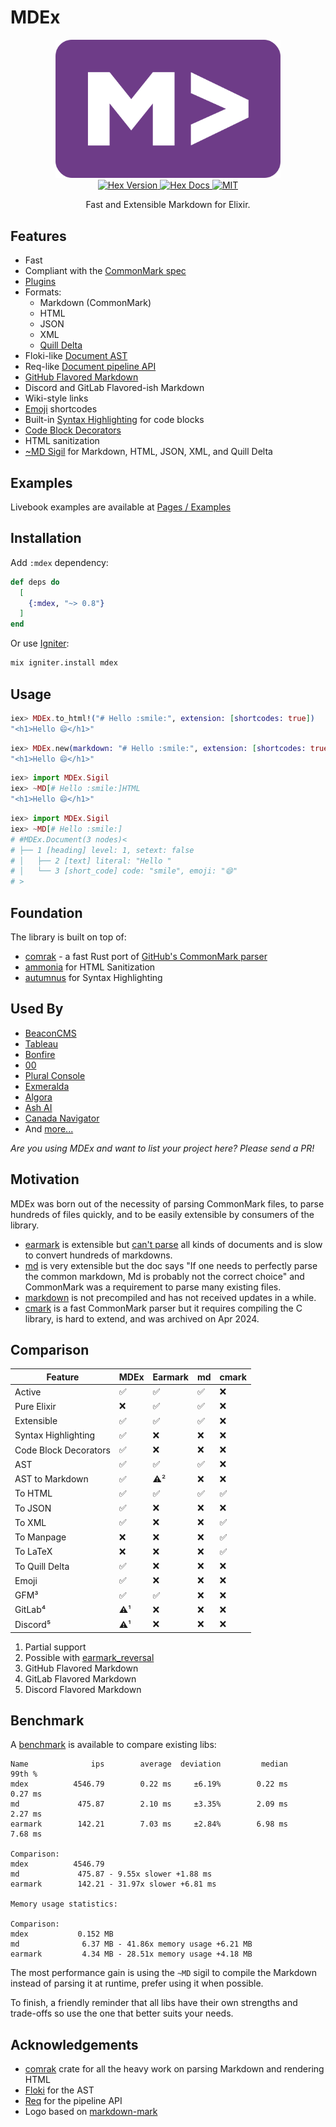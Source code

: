 # MDEx

<!-- MDOC -->

<div align="center">
  <img src="https://raw.githubusercontent.com/leandrocp/mdex/main/assets/images/mdex_logo.png" width="360" alt="MDEx logo" />
  <br>

  <a href="https://hex.pm/packages/mdex">
    <img alt="Hex Version" src="https://img.shields.io/hexpm/v/mdex">
  </a>

  <a href="https://hexdocs.pm/mdex">
    <img alt="Hex Docs" src="http://img.shields.io/badge/hex.pm-docs-green.svg?style=flat">
  </a>

  <a href="https://opensource.org/licenses/MIT">
    <img alt="MIT" src="https://img.shields.io/hexpm/l/mdex">
  </a>

  <p align="center">Fast and Extensible Markdown for Elixir.</p>
</div>

## Features

- Fast
- Compliant with the [CommonMark spec](https://commonmark.org)
- [Plugins](https://hexdocs.pm/mdex/plugins.html)
- Formats:
  - Markdown (CommonMark)
  - HTML
  - JSON
  - XML
  - [Quill Delta](https://quilljs.com/docs/delta/)
- Floki-like [Document AST](https://hexdocs.pm/mdex/MDEx.Document.html)
- Req-like [Document pipeline API](https://hexdocs.pm/mdex/MDEx.Document.html)
- [GitHub Flavored Markdown](https://docs.github.com/en/get-started/writing-on-github/getting-started-with-writing-and-formatting-on-github/basic-writing-and-formatting-syntax)
- Discord and GitLab Flavored-ish Markdown
- Wiki-style links
- [Emoji](https://www.webfx.com/tools/emoji-cheat-sheet) shortcodes
- Built-in [Syntax Highlighting](https://autumnus.dev) for code blocks
- [Code Block Decorators](https://hexdocs.pm/mdex/code_block_decorators-2.html)
- HTML sanitization
- [~MD Sigil](https://hexdocs.pm/mdex/MDEx.Sigil.html) for Markdown, HTML, JSON, XML, and Quill Delta

## Examples

Livebook examples are available at [Pages / Examples](https://hexdocs.pm/mdex/gfm.html)

## Installation

Add `:mdex` dependency:

```elixir
def deps do
  [
    {:mdex, "~> 0.8"}
  ]
end
```

Or use [Igniter](https://hexdocs.pm/igniter):

```sh
mix igniter.install mdex
```

## Usage

```elixir
iex> MDEx.to_html!("# Hello :smile:", extension: [shortcodes: true])
"<h1>Hello 😄</h1>"
```

```elixir
iex> MDEx.new(markdown: "# Hello :smile:", extension: [shortcodes: true]) |> MDEx.to_html!()
"<h1>Hello 😄</h1>"
```

```elixir
iex> import MDEx.Sigil
iex> ~MD[# Hello :smile:]HTML
"<h1>Hello 😄</h1>"
```

```elixir
iex> import MDEx.Sigil
iex> ~MD[# Hello :smile:]
# #MDEx.Document(3 nodes)<
# ├── 1 [heading] level: 1, setext: false
# │   ├── 2 [text] literal: "Hello "
# │   └── 3 [short_code] code: "smile", emoji: "😄"
# >
```

## Foundation

The library is built on top of:

- [comrak](https://crates.io/crates/comrak) - a fast Rust port of [GitHub's CommonMark parser](https://github.com/github/cmark-gfm)
- [ammonia](https://crates.io/crates/ammonia) for HTML Sanitization
- [autumnus](https://crates.io/crates/autumnus) for Syntax Highlighting

<!-- MDOC -->

## Used By

- [BeaconCMS](https://github.com/BeaconCMS/beacon)
- [Tableau](https://github.com/elixir-tools/tableau)
- [Bonfire](https://github.com/bonfire-networks/bonfire-app)
- [00](https://github.com/technomancy-dev/00)
- [Plural Console](https://github.com/pluralsh/console)
- [Exmeralda](https://github.com/bitcrowd/exmeralda)
- [Algora](https://github.com/algora-io/algora)
- [Ash AI](https://github.com/ash-project/ash_ai)
- [Canada Navigator](https://github.com/canada-ca/navigator)
- And [more...](https://github.com/search?q=lang%3Aelixir+%3Amdex&type=code)

_Are you using MDEx and want to list your project here? Please send a PR!_

## Motivation

MDEx was born out of the necessity of parsing CommonMark files, to parse hundreds of files quickly, and to be easily extensible by consumers of the library.

- [earmark](https://hex.pm/packages/earmark) is extensible but [can't parse](https://github.com/RobertDober/earmark_parser/issues/126) all kinds of documents and is slow to convert hundreds of markdowns.
- [md](https://hex.pm/packages/md) is very extensible but the doc says "If one needs to perfectly parse the common markdown, Md is probably not the correct choice" and CommonMark was a requirement to parse many existing files.
- [markdown](https://hex.pm/packages/markdown) is not precompiled and has not received updates in a while.
- [cmark](https://hex.pm/packages/cmark) is a fast CommonMark parser but it requires compiling the C library, is hard to extend, and was archived on Apr 2024.

## Comparison

|Feature|MDEx|Earmark|md|cmark|
| --- | --- | --- | --- | --- |
|Active|✅|✅|✅|❌|
|Pure Elixir|❌|✅|✅|❌|
|Extensible|✅|✅|✅|❌|
|Syntax Highlighting|✅|❌|❌|❌|
|Code Block Decorators|✅|❌|❌|❌|
|AST|✅|✅|✅|❌|
|AST to Markdown|✅|⚠️²|❌|❌|
|To HTML|✅|✅|✅|✅|
|To JSON|✅|❌|❌|❌|
|To XML|✅|❌|❌|✅|
|To Manpage|❌|❌|❌|✅|
|To LaTeX|❌|❌|❌|✅|
|To Quill Delta|✅|❌|❌|❌|
|Emoji|✅|❌|❌|❌|
|GFM³|✅|✅|❌|❌|
|GitLab⁴|⚠️¹|❌|❌|❌|
|Discord⁵|⚠️¹|❌|❌|❌|

1. Partial support
2. Possible with [earmark_reversal](https://hex.pm/packages/earmark_reversal)
3. GitHub Flavored Markdown
4. GitLab Flavored Markdown
5. Discord Flavored Markdown

## Benchmark

A [benchmark](benchmark.exs) is available to compare existing libs:

```
Name              ips        average  deviation         median         99th %
mdex          4546.79        0.22 ms     ±6.19%        0.22 ms        0.27 ms
md             475.87        2.10 ms     ±3.35%        2.09 ms        2.27 ms
earmark        142.21        7.03 ms     ±2.84%        6.98 ms        7.68 ms

Comparison:
mdex          4546.79
md             475.87 - 9.55x slower +1.88 ms
earmark        142.21 - 31.97x slower +6.81 ms

Memory usage statistics:

Comparison:
mdex           0.152 MB
md              6.37 MB - 41.86x memory usage +6.21 MB
earmark         4.34 MB - 28.51x memory usage +4.18 MB
```

The most performance gain is using the `~MD` sigil to compile the Markdown instead of parsing it at runtime,
prefer using it when possible.

To finish, a friendly reminder that all libs have their own strengths and trade-offs so use the one that better suits your needs.

## Acknowledgements

- [comrak](https://crates.io/crates/comrak) crate for all the heavy work on parsing Markdown and rendering HTML
- [Floki](https://hex.pm/packages/floki) for the AST
- [Req](https://hex.pm/packages/req) for the pipeline API
- Logo based on [markdown-mark](https://github.com/dcurtis/markdown-mark)
